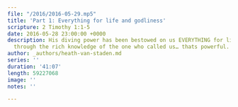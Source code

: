 ```yaml
---
file: "/2016/2016-05-29.mp5"
title: 'Part 1: Everything for life and godliness'
scripture: 2 Timothy 1:1-5
date: 2016-05-28 23:00:00 +0000
description: His diving power has been bestowed on us EVERYTHING for life and godliness
  through the rich knowledge of the one who called us… thats powerful.
author: _authors/heath-van-staden.md
series: ''
duration: '41:07'
length: 59227068
image: ''
notes: ''

---
```

